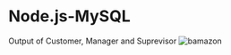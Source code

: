 # Node.js-MySQL

Output of Customer, Manager and Suprevisor
![bamazon](https://user-images.githubusercontent.com/44451738/53675884-54982300-3c69-11e9-985f-927a804b160c.gif)
